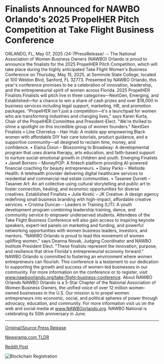 # Finalists Announced for NAWBO Orlando's 2025 PropelHER Pitch Competition at Take Flight Business Conference

ORLANDO, FL, May 07, 2025 /24-7PressRelease/ -- The National Association of Women Business Owners (NAWBO) Orlando is proud to announce the finalists for the 2025 PropelHER Pitch Competition, which will take place during the highly anticipated Take Flight Women's Business Conference on Thursday, May 15, 2025, at Seminole State College, located at 100 Weldon Blvd, Sanford, FL 32773.  Presented by NAWBO Orlando, this year's conference promises to be a celebration of innovation, leadership, and the entrepreneurial spirit of women across Florida.  2025 PropelHER Finalists Finalists will pitch live in three categories—NextGen, Emerging, and Established—for a chance to win a share of cash prizes and over $18,000 in business services including legal support, marketing, HR, and promotion packages.  "PropelHER isn't just a competition—it's a launchpad for women who are transforming industries and changing lives," says Karen Kurta, Chair of the PropelHER Committee and President-Elect. "We're thrilled to shine a spotlight on this incredible group of women founders."  NextGen Finalists • Line Cherrelus - Hair Hub: A mobile app empowering Black women with affordable DIY hair care tutorials, product guidance, and a supportive community—all designed to reclaim time, money, and confidence. • Elaina Dixon – Blossoming to Broadway: A developmental program that uses drama therapy, arts education, and faith-based support to nurture social-emotional growth in children and youth.  Emerging Finalists • Janell Borrero – MoneyPOP: A fintech platform providing AI-powered financial coaching for beauty entrepreneurs. • Daisy Parks – Wellside Health: A telehealth provider delivering digital healthcare services to residential and commercial real estate communities. • Tasanee Durrett – Tasanee Art: An art collective using cultural storytelling and public art to foster connection, healing, and economic opportunities for diverse creatives.  Established Finalists • Julie Kostic – JK Creative: A design agency redefining small business branding with high-impact, affordable creative services. • Cristina Duncan – Leaders in Training (LIT): A youth development program combining leadership training, dance, and community service to empower underserved students.  Attendees of the Take Flight Business Conference will also gain access to inspiring keynote speakers, expert-led panels on marketing and funding, and powerful networking opportunities with women business leaders, investors, and mentors.  "NAWBO Orlando is proud to lead this movement of women uplifting women," says Deanna Novak, Judging Coordinator and NAWBO Institute President Elect. "These finalists represent the innovation, purpose, and resilience that drive Florida's entrepreneurial economy forward."  NAWBO Orlando is committed to fostering an environment where women entrepreneurs can flourish. This conference is a testament to our dedication to supporting the growth and success of women-led businesses in our community.   For more information on the conference or to register, visit www.nawboorlando.org/take-flight-business-conference.  About NAWBO Orlando NAWBO Orlando is a 5-Star Chapter of the National Association of Women Business Owners, the unified voice of over 12 million women-owned businesses in the U.S. Our mission is to propel women entrepreneurs into economic, social, and political spheres of power through advocacy, education, and community. For more information visit us on the web and social media at www.NAWBOorlando.org. NAWBO National is celebrating its 50th anniversary in June. 

---

[Original/Source Press Release](https://www.24-7pressrelease.com/press-release/522512/finalists-announced-for-nawbo-orlandos-2025-propelher-pitch-competition-at-take-flight-business-conference)
                    

[Newsramp.com TLDR](https://newsramp.com/curated-news/nawbo-orlando-reveals-finalists-for-2025-propelher-pitch-competition-at-take-flight-women-s-business-conference/f440218de58aa4a526172142c066cf71) 

 



[Reddit Post](https://www.reddit.com/r/StartupBusinessNews/comments/1kgrcy9/nawbo_orlando_reveals_finalists_for_2025/) 



![Blockchain Registration](https://cdn.newsramp.app/24-7PressRelease/qrcode/255/7/taromYKd.webp)